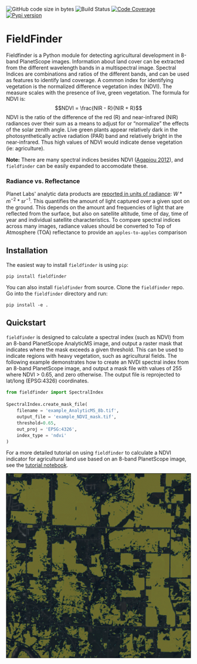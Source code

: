 ![GitHub code size in bytes](https://img.shields.io/github/languages/code-size/brendonhall/fieldfinder)
![Build Status](https://github.com/brendonhall/fieldfinder/actions/workflows/python-package.yml/badge.svg)
[![Code Coverage](https://img.shields.io/codecov/c/github/brendonhall/fieldfinder)](https://codecov.io/github/brendonhall/fieldfinder)
[![Pypi version](https://img.shields.io/pypi/v/fieldfinder)](https://pypi.org/project/fieldfinder/)

# FieldFinder

Fieldfinder is a Python module for detecting agricultural development in 8-band PlanetScope images.  Information about land cover can be extracted from the different wavelength bands in a multispectral image.  Spectral Indices are combinations and ratios of the different bands, and can be used as features to identify land coverage.  A common index for identifying vegetation is the normalized difference vegetation index (NDVI).  The measure scales with the presence of live, green vegetation.  The formula for NDVI is:
$$NDVI = \frac{NIR - R}{NIR + R}$$
NDVI is the ratio of the difference of the red (R) and near-infrared (NIR) radiances over their sum as a means to adjust for or “normalize” the effects of the solar zenith angle.  Live green plants appear relatively dark in the photosynthetically active radiation (PAR) band and relatively bright in the near-infrared.  Thus high values of NDVI would indicate dense vegetation (ie: agriculture).

**Note:** There are many spectral indices besides NDVI ([Agapiou 2012](https://static1.1.sqspcdn.com/static/f/891472/21277561/1355603890193/Agapiou_et_al._2012.pdf)),
and `fieldfinder` can be easily expanded to accomodate these.

### Radiance vs. Reflectance
Planet Labs' analytic data products are [reported in units of radiance](https://notebook.community/planetlabs/notebooks/jupyter-notebooks/toar/toar_planetscope): $W*m^{-2}*sr^{-1}$.  This quantifies the amount of light captured over a given spot on the ground.  This depends on the amount and frequencies of light that are reflected from the surface, but also on satellite altitude, time of day, time of year and individual satellite characteristics.  To compare spectral indices across many images, radiance values should be converted to Top of Atmosphere (TOA) reflectance to provide an `apples-to-apples` comparison 

## Installation
The easiest way to install `fieldfinder` is using `pip`:

    pip install fieldfinder

You can also install `fieldfinder` from source.  Clone the `fieldfinder` repo.  Go into the `fieldfinder` directory and run:

    pip install -e .

## Quickstart
`fieldfinder` is designed to calculate a spectral index (such as NDVI) from an 8-band PlanetScope AnalyticMS image, and output a raster mask that indicates where the mask exceeds a given threshold.  This can be used to indicate regions with heavy vegetation, such as agricultural fields.  The following example demonstrates how to create an NVDI spectral index from an 8-band PlanetScope image, and output a mask file with values of 255 where NDVI > 0.65, and zero otherwise.  The output file is reprojected to lat/long (EPSG:4326) coordinates.

```python
from fieldfinder import SpectralIndex

SpectralIndex.create_mask_file(
    filename = 'example_AnalyticMS_8b.tif',
    output_file = 'example_NDVI_mask.tif',
    threshold=0.65,
    out_proj = 'EPSG:4326',
    index_type = 'ndvi'
)
```

For a more detailed tutorial on using `fieldfinder` to calculate a NDVI indicator for agricultural land use based on 
an 8-band PlanetScope image, see the [tutorial notebook](examples/NDVI_example.ipynb).

![example image](./images/example.png)
